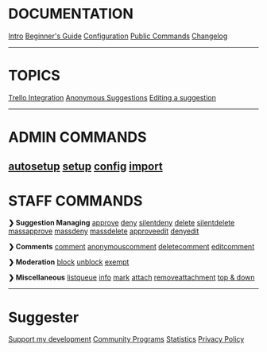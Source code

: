 
# **DOCUMENTATION**
[Intro](home.md)
[Beginner's Guide](beginner-guide.md)
[Configuration](config/configuration.md)
[Public Commands](sumup.md)
[Changelog](changelog.md)

---
# **TOPICS**
[Trello Integration](/topics/trello/intro.md)
[Anonymous Suggestions](/topics/anonymous-suggestions.md)
[Editing a suggestion](/topics/suggestion-editing.md)

---
# **ADMIN COMMANDS**
[autosetup](admin/autosetup.md)
[setup](admin/setup.md)
[config](config/configuration.md)
[import](admin/import.md)
---

# **STAFF COMMANDS**

**❯ Suggestion Managing**
[approve](staff/approve.md)
[deny](staff/deny.md)
[silentdeny](staff/silentdeny.md)
[delete](staff/delete.md)
[silentdelete](staff/silentdelete.md)
[massapprove](staff/massapprove.md)
[massdeny](staff/massdeny.md)
[massdelete](staff/massdelete.md)
[approveedit](staff/approveedit.md) 
[denyedit](staff/denyedit.md)

**❯ Comments**
[comment](staff/comment.md)
[anonymouscomment](staff/acomment.md)
[deletecomment](staff/deletecomment.md)
[editcomment](staff/comment-editing.md)

**❯ Moderation**
[block](staff/block.md)
[unblock](staff/unblock.md)
[exempt](staff/exempt.md)

**❯ Miscellaneous**
[listqueue](staff/listqueue.md)
[info](staff/info.md)
[mark](staff/mark.md)
[attach](staff/attach.md)
[removeattachment](staff/removeattachment.md)
[top & down](staff/top-n-down.md)

---

# **Suggester**
[Support my development](topics/supporting.md)
[Community Programs](topics/community-programs.md)
[Statistics](topics/stats.md)
[Privacy Policy](legal.md)

